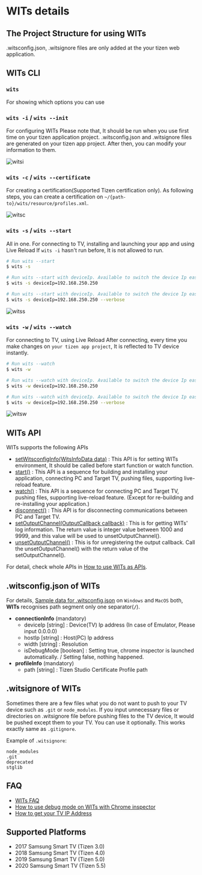 # WITs details

## The Project Structure for using WITs

.witsconfig.json, .witsignore files are only added at the your tizen web application.

## WITs CLI

### `wits`

For showing which options you can use

### `wits -i` / `wits --init`

For configuring WITs
Please note that, It should be run when you use first time on your tizen application project.
.witsconfig.json and .witsignore files are generated on your tizen app project.
After then, you can modify your information to them.

![witsi](https://user-images.githubusercontent.com/1733182/77503919-3ddef280-6ea2-11ea-9bb4-06f3cb9ebbc6.gif)

### `wits -c` / `wits --certificate`

For creating a certification(Supported Tizen certification only).
As following steps, you can create a certification on `~/{path-to}/wits/resource/profiles.xml`.

![witsc](https://user-images.githubusercontent.com/1733182/92706471-7fe7ec00-f38f-11ea-8d47-47b13f956906.gif)

### `wits -s` / `wits --start`

All in one. For connecting to TV, installing and launching your app and using Live Reload
If `wits -i` hasn't run before, It is not allowed to run.

```sh
# Run wits --start
$ wits -s

# Run wits --start with deviceIp. Available to switch the device Ip easily.
$ wits -s deviceIp=192.168.250.250

# Run wits --start with deviceIp. Available to switch the device Ip easily. For debugging, add --verbose option. It should be at the end of command.
$ wits -s deviceIp=192.168.250.250 --verbose
```

![witss](https://user-images.githubusercontent.com/1733182/77503927-420b1000-6ea2-11ea-88f5-49ab0c5fc227.gif)

### `wits -w` / `wits --watch`

For connecting to TV, using Live Reload
After connecting, every time you make changes on `your tizen app project`, It is reflected to TV device instantly.

```sh
# Run wits --watch
$ wits -w

# Run wits --watch with deviceIp. Available to switch the device Ip easily.
$ wits -w deviceIp=192.168.250.250

# Run wits --watch with deviceIp. Available to switch the device Ip easily. For debugging, add --verbose option. It should be at the end of command.
$ wits -w deviceIp=192.168.250.250 --verbose
```

![witsw](https://user-images.githubusercontent.com/1733182/77503928-43d4d380-6ea2-11ea-8ece-4f5182cb7d6d.gif)

## WITs API

WITs supports the following APIs

- [setWitsconfigInfo(WitsInfoData data)](https://github.com/Samsung/Wits/wiki/How-to-use-WITs-as-APIs#setwitsconfiginfo) : This API is for setting WITs environment, It should be called before start function or watch function.
- [start()](https://github.com/Samsung/Wits/wiki/How-to-use-WITs-as-APIs#start) : This API is a sequence for building and installing your application, connecting PC and Target TV, pushing files, supporting live-reload feature.
- [watch()](https://github.com/Samsung/Wits/wiki/How-to-use-WITs-as-APIs#watch) : This API is a sequence for connecting PC and Target TV, pushing files, supporting live-reload feature. (Except for re-building and re-installing your application.)
- [disconnect()](https://github.com/Samsung/Wits/wiki/How-to-use-WITs-as-APIs#disconnect) : This API is for disconnecting communications between PC and Target TV.
- [setOutputChannel(OutputCallback callback)](https://github.com/Samsung/Wits/wiki/How-to-use-WITs-as-APIs#setoutputchannel) : This is for getting WITs' log information. The return value is integer value between 1000 and 9999, and this value will be used to unsetOutputChannel().
- [unsetOutputChannel()](https://github.com/Samsung/Wits/wiki/How-to-use-WITs-as-APIs#unsetoutputchannel) : This is for unregistering the output callback. Call the unsetOutputChannel() with the return value of the setOutputChannel().

For detail, check whole APIs in [How to use WITs as APIs](https://github.com/Samsung/Wits/wiki/How-to-use-WITs-as-APIs).

## .witsconfig.json of WITs

For details, [Sample data for .witsconfig.json](https://github.com/Samsung/Wits/wiki/Set-Wits-Environment#data-structure-of-witsconfigjson)
on `Windows` and `MacOS` both, **WITs** recognises path segment only one separator(**`/`**).

- **connectionInfo** (mandatory)
  - deviceIp [string] : Device(TV) Ip address (In case of Emulator, Please input 0.0.0.0)
  - hostIp [string] : Host(PC) Ip address
  - width [string] : Resolution
  - isDebugMode [boolean] : Setting true, chrome inspector is launched automatically. / Setting false, nothing happened.
- **profileInfo** (mandatory)
  - path [string] : Tizen Studio Certificate Profile path

## .witsignore of WITs

Sometimes there are a few files what you do not want to push to your TV device such as `.git` or `node_modules`.
If you input unnecessary files or directories on .witsignore file before pushing files to the TV device, It would be pushed except them to your TV.
You can use it optionally.
This works exactly same as `.gitignore`.

Example of `.witsignore`:

```text
node_modules
.git
deprecated
stglib
```

## FAQ

- [WITs FAQ](https://github.com/Samsung/Wits/wiki/Frequently-Asked-Questions)
- [How to use debug mode on WITs with Chrome inspector](https://github.com/Samsung/Wits/wiki/Frequently-Asked-Questions#answer-1)
- [How to get your TV IP Address](https://github.com/Samsung/Wits/wiki/Frequently-Asked-Questions#question-7)

## Supported Platforms

- 2017 Samsung Smart TV (Tizen 3.0)
- 2018 Samsung Smart TV (Tizen 4.0)
- 2019 Samsung Smart TV (Tizen 5.0)
- 2020 Samsung Smart TV (Tizen 5.5)

